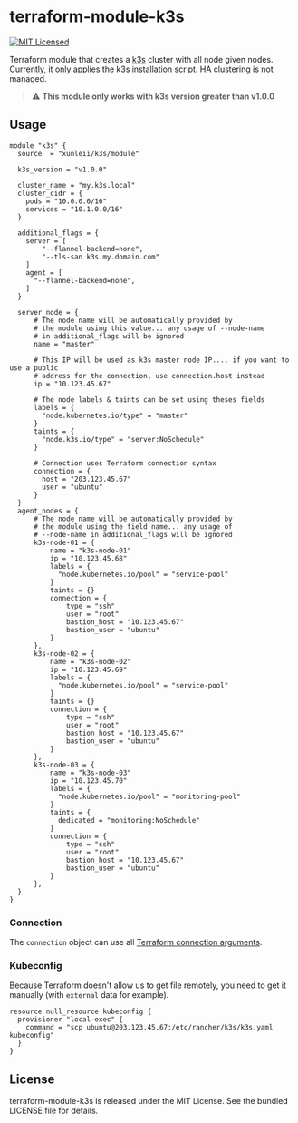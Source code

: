 # terraform-module-k3s

[![MIT Licensed](https://img.shields.io/badge/license-MIT-green.svg)](https://tldrlegal.com/license/mit-license)

Terraform module that creates a [k3s](https://k3s.io/) cluster with all node given nodes. Currently, it only applies the k3s installation script. HA clustering is not managed.  
> :warning: **This module only works with k3s version greater than v1.0.0**

## Usage

``` hcl-terraform
module "k3s" {
  source  = "xunleii/k3s/module"

  k3s_version = "v1.0.0"

  cluster_name = "my.k3s.local"
  cluster_cidr = {
    pods = "10.0.0.0/16"
    services = "10.1.0.0/16"
  }

  additional_flags = {
    server = [
        "--flannel-backend=none",
        "--tls-san k3s.my.domain.com"
    ]
    agent = [
      "--flannel-backend=none",
    ]
  }
  
  server_node = {
      # The node name will be automatically provided by 
      # the module using this value... any usage of --node-name
      # in additional_flags will be ignored
      name = "master"
  
      # This IP will be used as k3s master node IP.... if you want to use a public
      # address for the connection, use connection.host instead
      ip = "10.123.45.67"

      # The node labels & taints can be set using theses fields
      labels = {
        "node.kubernetes.io/type" = "master"
      }
      taints = {
        "node.k3s.io/type" = "server:NoSchedule"
      }

      # Connection uses Terraform connection syntax
      connection = {
        host = "203.123.45.67"
        user = "ubuntu"
      }
  }
  agent_nodes = {
      # The node name will be automatically provided by
      # the module using the field name... any usage of
      # --node-name in additional_flags will be ignored
      k3s-node-01 = {
          name = "k3s-node-01"
          ip = "10.123.45.68"
          labels = {
            "node.kubernetes.io/pool" = "service-pool"
          }
          taints = {}
          connection = {
              type = "ssh"
              user = "root"
              bastion_host = "10.123.45.67"
              bastion_user = "ubuntu"
          }
      },
      k3s-node-02 = {
          name = "k3s-node-02"
          ip = "10.123.45.69"
          labels = {
            "node.kubernetes.io/pool" = "service-pool"
          }
          taints = {}
          connection = {
              type = "ssh"
              user = "root"
              bastion_host = "10.123.45.67"
              bastion_user = "ubuntu"
          }
      },
      k3s-node-03 = {
          name = "k3s-node-03"
          ip = "10.123.45.70"
          labels = {
            "node.kubernetes.io/pool" = "monitoring-pool"
          }
          taints = {
            dedicated = "monitoring:NoSchedule"
          }
          connection = {
              type = "ssh"
              user = "root"
              bastion_host = "10.123.45.67"
              bastion_user = "ubuntu"
          }
      },
  }
}
```

### Connection

The `connection` object can use all [Terraform connection arguments](https://www.terraform.io/docs/provisioners/connection.html#argument-reference).

### Kubeconfig

Because Terraform doesn't allow us to get file remotely, you need to get it manually (with `external` data for example).

``` hcl-terraform
resource null_resource kubeconfig {
  provisioner "local-exec" {
    command = "scp ubuntu@203.123.45.67:/etc/rancher/k3s/k3s.yaml kubeconfig"
  }
}
```

## License

terraform-module-k3s is released under the MIT License. See the bundled LICENSE file for details.
